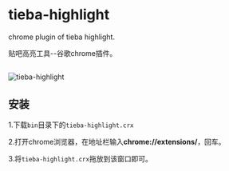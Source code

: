 # tieba-highlight 
chrome plugin of tieba highlight.

贴吧高亮工具--谷歌chrome插件。

##

![tieba-highlight](http://images.cnblogs.com/cnblogs_com/smallyard/756921/o_tieba-highlight.jpg) 

## 安装

1.下载`bin`目录下的`tieba-highlight.crx`

2.打开chrome浏览器，在地址栏输入**chrome://extensions/**，回车。

3.将`tieba-highlight.crx`拖放到该窗口即可。
